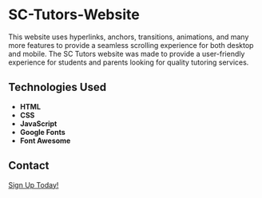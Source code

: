 # SC-Tutors-Website

This website uses hyperlinks, anchors, transitions, animations, and many more features to provide a seamless scrolling experience for both desktop and mobile.
The SC Tutors website was made to provide a user-friendly experience for students and parents looking for quality tutoring services.

## Technologies Used
- **HTML**
- **CSS**
- **JavaScript**
- **Google Fonts**
- **Font Awesome**

## Contact
[Sign Up Today!](https://docs.google.com/forms/d/e/1FAIpQLSf-GMIrhnNnvzrCGa9HSohSNc9lRr00RKvsd4lDYxrG7kAb2g/viewform)
